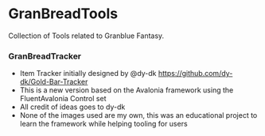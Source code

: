 # GranBreadTools

Collection of Tools related to Granblue Fantasy.


### GranBreadTracker

 - Item Tracker initially designed by @dy-dk https://github.com/dy-dk/Gold-Bar-Tracker
 - This is a new version based on the Avalonia framework using the FluentAvalonia Control set
 - All credit of ideas goes to dy-dk
 - None of the images used are my own, this was an educational project to learn the framework while helping tooling for users
